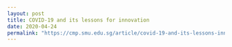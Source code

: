 ```yaml
---
layout: post
title: COVID-19 and its lessons for innovation
date: 2020-04-24
permalink: "https://cmp.smu.edu.sg/article/covid-19-and-its-lessons-innovation"
---
```

